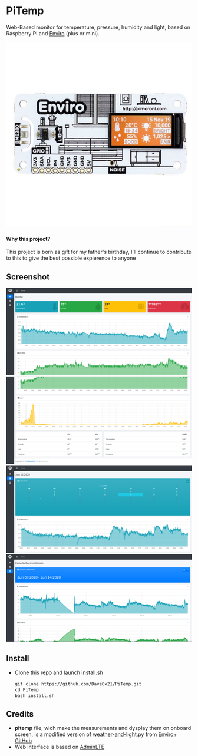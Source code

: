 # PiTemp
Web-Based monitor for temperature, pressure, humidity and light, based on Raspberry Pi and [Enviro](https://learn.pimoroni.com/tutorial/sandyj/getting-started-with-enviro-plus) (plus or mini).

![Enviro Mini](https://raw.githubusercontent.com/Dave0x21/PiTemp/master/Enviro-mini-pHAT.jpg)

#### Why this project?
This project is born as gift for my father's birthday, I'll continue to contribute to this to give the best possible expierence to anyone 

## Screenshot
![Home1](https://raw.githubusercontent.com/Dave0x21/PiTemp/master/screenshot/screenshot1.png)
![Home2](https://raw.githubusercontent.com/Dave0x21/PiTemp/master/screenshot/screenshot2.png)
![DayView](https://raw.githubusercontent.com/Dave0x21/PiTemp/master/screenshot/screenshot3.png)
![CustomView](https://raw.githubusercontent.com/Dave0x21/PiTemp/master/screenshot/screenshot4.png)

## Install
* Clone this repo and launch install.sh

  ```
  git clone https://github.com/Dave0x21/PiTemp.git
  cd PiTemp
  bash install.sh
  ```

## Credits
* **pitemp** file, wich make the measurements and dysplay them on onboard screen, is a modified version of [weather-and-light.py](https://github.com/pimoroni/enviroplus-python/blob/master/examples/weather-and-light.py) from [Enviro+ GitHub](https://github.com/pimoroni/enviroplus-python)
* Web interface is based on [AdminLTE](https://adminlte.io/)
